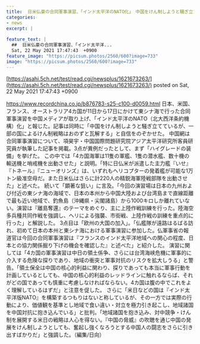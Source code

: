 ```yaml
---
title:  日米仏豪の合同軍事演習、「インド太平洋のNATO化」　中国をけん制しようと騒ぎ立てているが、おのずと瓦解する  
categories:
- news
excerpt: |
  
feature_text: |
  ##  日米仏豪の合同軍事演習、「インド太平洋...
  Sat, 22 May 2021 17:47:43  +0900
feature_image: "https://picsum.photos/2560/600?image=733"
image: "https://picsum.photos/2560/600?image=733"
---
```


[https://asahi.5ch.net/test/read.cgi/newsplus/1621673263/](https://asahi.5ch.net/test/read.cgi/newsplus/1621673263/)
posted on Sat, 22 May 2021 17:47:43  +0900

<!--more-->

https://www.recordchina.co.jp/b876783-s25-c100-d0059.html 日本、米国、フランス、オーストラリア4カ国が11日から17日にかけて東シナ海で行った合同軍事演習を中国メディアが取り上げ、「インド太平洋のNATO（北大西洋条約機構）化」と報じた。記事は同時に「中国をけん制しようと騒ぎ立てているが、一部の国によるけん制戦略はおのずと瓦解する」と自信をのぞかせた。 中国網は合同軍事演習について、項昊宇・中国国際問題研究院アジア太平洋研究所客員研究員が執筆した記事を掲載。3点が異例だったとして、まず「ハイグレードの装備」を挙げた。 この中では「4カ国海軍は11隻の軍艦、1隻の潜水艦、数十機の輸送機と哨戒機を出動させた」と説明。「特に日仏米が派遣した主力艦『いせ』『トネール』『ニューオリンズ』は、いずれもヘリコプターの発着艦が可能な1万トン級准空母だ。また日米仏はさらに計220人の精鋭海軍陸戦部隊を出動させた」と述べた。 続いて「顕著な狙い」に言及。「今回の演習場は日本の九州および付近の東シナ海の海域で、日本の本州から中国大陸および台湾島まで直線距離で最も近い地域で、釣魚島（沖縄県・尖閣諸島）から1000キロしか離れていない。演習は『離島奪還』のテーマをめぐり、主に上陸作戦訓練を行った。陸海空多兵種共同作戦を強調し、ヘリによる強襲、市街戦、上陸作戦の訓練を重点的に行った」と解説した。 3点目は「欧州の大国の加入」。「仏艦隊が遠路はるばる訪れ、初めて日本の本州と東シナ海における軍事演習に参加した。仏軍事省の報道官は今回の合同軍事演習は『フランスのインド太平洋地域への関心の程度、日本との協力関係掘り下げの機会を確認した』と述べた」と紹介した。 演習に関しては「4カ国の軍事演習は中日の領土係争、さらには台湾海峡危機に軍事的に介入する危険な探りであり、地域の衝突と軍事対抗のリスクを拡大しうる」と警告。「領土保全は中国の核心的利益に関わり、探りであっても本当に軍事行動を計画しているとしても、中国の核心的利益のレッドラインに触れるならば、それがどの国であっても慎重に考慮しなければならない。4カ国は腹の中でこれをよく理解しているはずだ」と注意を促した。 さらに「米日などの国は『インド太平洋版NATO』を構築するつもりはないと称しているが、その一方では実際の行動により、価値観を基準とし地域で食い違い・対立を極力引き起こし、地域諸国を中国対抗に抱き込んでいる」と批判。「地域諸国を抱き込み、対中競争・けん制を展開する米日の戦略は人心を得ない。『中国の脅威』の吹聴を通じ中国の発展をけん制しようとしても、奮起し強くなろうとする中国人の闘志をさらに引き出すばかりだ」と強調した。（編集/日向）
